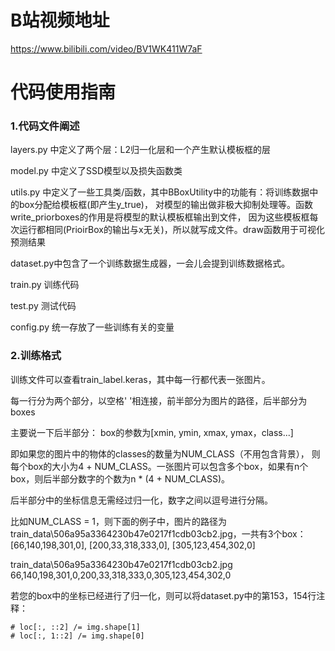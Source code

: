 # B站视频地址  
https://www.bilibili.com/video/BV1WK411W7aF

# 代码使用指南
### 1.代码文件阐述
layers.py 中定义了两个层：L2归一化层和一个产生默认模板框的层

model.py 中定义了SSD模型以及损失函数类

utils.py 中定义了一些工具类/函数，其中BBoxUtility中的功能有：将训练数据中的box分配给模板框(即产生y_true)，
对模型的输出做非极大抑制处理等。函数write_priorboxes的作用是将模型的默认模板框输出到文件，
因为这些模板框每次运行都相同(PrioirBox的输出与x无关)，所以就写成文件。draw函数用于可视化预测结果

dataset.py中包含了一个训练数据生成器，一会儿会提到训练数据格式。

train.py 训练代码

test.py 测试代码

config.py 统一存放了一些训练有关的变量

### 2.训练格式
训练文件可以查看train_label.keras，其中每一行都代表一张图片。

每一行分为两个部分，以空格' '相连接，前半部分为图片的路径，后半部分为boxes

主要说一下后半部分：
box的参数为[xmin, ymin, xmax, ymax，class...]

即如果您的图片中的物体的classes的数量为NUM_CLASS（不用包含背景），
则每个box的大小为4 + NUM_CLASS。一张图片可以包含多个box，如果有n个
box，则后半部分数字的个数为n * (4 + NUM_CLASS)。

后半部分中的坐标信息无需经过归一化，数字之间以逗号进行分隔。

比如NUM_CLASS = 1，则下面的例子中，图片的路径为train_data\506a95a3364230b47e0217f1cdb03cb2.jpg，一共有3个box：
[66,140,198,301,0], [200,33,318,333,0], [305,123,454,302,0]

train_data\506a95a3364230b47e0217f1cdb03cb2.jpg 66,140,198,301,0,200,33,318,333,0,305,123,454,302,0

若您的box中的坐标已经进行了归一化，则可以将dataset.py中的第153，154行注释：

    # loc[:, ::2] /= img.shape[1]
    # loc[:, 1::2] /= img.shape[0]

